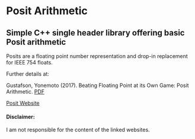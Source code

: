 # Posit Arithmetic

## Simple C++ single header library offering basic Posit arithmetic

Posits are a floating point number representation and drop-in replacement for IEEE 754 floats.

Further details at:

Gustafson, Yonemoto (2017). Beating Floating Point at its Own Game: Posit Arithmetic. [PDF](http://www.johngustafson.net/pdfs/BeatingFloatingPoint.pdf)

[Posit Website](https://posithub.org/)

#### Disclaimer:

I am not responsible for the content of the linked websites.
